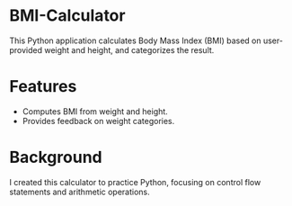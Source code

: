 # BMI-Calculator
This Python application calculates Body Mass Index (BMI) based on user-provided weight and height, and categorizes the result.

# Features 
- Computes BMI from weight and height.
- Provides feedback on weight categories.

# Background 
I created this calculator to practice Python, focusing on control flow statements and arithmetic operations.
